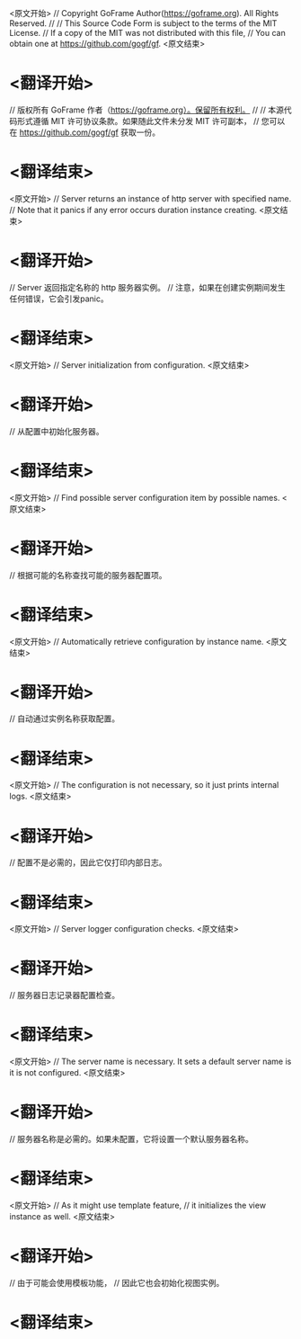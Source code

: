 
<原文开始>
// Copyright GoFrame Author(https://goframe.org). All Rights Reserved.
//
// This Source Code Form is subject to the terms of the MIT License.
// If a copy of the MIT was not distributed with this file,
// You can obtain one at https://github.com/gogf/gf.
<原文结束>

# <翻译开始>
// 版权所有 GoFrame 作者（https://goframe.org）。保留所有权利。
//
// 本源代码形式遵循 MIT 许可协议条款。如果随此文件未分发 MIT 许可副本，
// 您可以在 https://github.com/gogf/gf 获取一份。
# <翻译结束>


<原文开始>
// Server returns an instance of http server with specified name.
// Note that it panics if any error occurs duration instance creating.
<原文结束>

# <翻译开始>
// Server 返回指定名称的 http 服务器实例。
// 注意，如果在创建实例期间发生任何错误，它会引发panic。
# <翻译结束>


<原文开始>
// Server initialization from configuration.
<原文结束>

# <翻译开始>
// 从配置中初始化服务器。
# <翻译结束>


<原文开始>
// Find possible server configuration item by possible names.
<原文结束>

# <翻译开始>
// 根据可能的名称查找可能的服务器配置项。
# <翻译结束>


<原文开始>
// Automatically retrieve configuration by instance name.
<原文结束>

# <翻译开始>
// 自动通过实例名称获取配置。
# <翻译结束>


<原文开始>
// The configuration is not necessary, so it just prints internal logs.
<原文结束>

# <翻译开始>
// 配置不是必需的，因此它仅打印内部日志。
# <翻译结束>


<原文开始>
// Server logger configuration checks.
<原文结束>

# <翻译开始>
// 服务器日志记录器配置检查。
# <翻译结束>


<原文开始>
// The server name is necessary. It sets a default server name is it is not configured.
<原文结束>

# <翻译开始>
// 服务器名称是必需的。如果未配置，它将设置一个默认服务器名称。
# <翻译结束>


<原文开始>
		// As it might use template feature,
		// it initializes the view instance as well.
<原文结束>

# <翻译开始>
// 由于可能会使用模板功能，
// 因此它也会初始化视图实例。
# <翻译结束>

